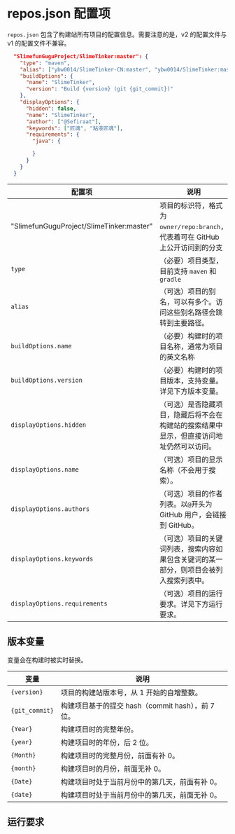 # repos.json 配置项

`repos.json` 包含了构建站所有项目的配置信息。需要注意的是，v2 的配置文件与 v1 的配置文件不兼容。

```json
  "SlimefunGuguProject/SlimeTinker:master": {
    "type": "maven",
    "alias": ["ybw0014/SlimeTinker-CN:master", "ybw0014/SlimeTinker:master"],
    "buildOptions": {
      "name": "SlimeTinker",
      "version": "Build {version} (git {git_commit})"
    },
    "displayOptions": {
      "hidden": false,
      "name": "SlimeTinker",
      "author": ["@Sefiraat"],
      "keywords": ["匠魂", "粘液匠魂"],
      "requirements": {
        "java": {

        }
      }
    }
  }
```

| 配置项                                   | 说明                                                                                     |
| ---------------------------------------- | ---------------------------------------------------------------------------------------- |
| "SlimefunGuguProject/SlimeTinker:master" | 项目的标识符，格式为 `owner/repo:branch`，代表着可在 GitHub 上公开访问到的分支           |
| `type`                                   | （必要）项目类型，目前支持 `maven` 和 `gradle`                                           |
| `alias`                                  | （可选）项目的别名，可以有多个。访问这些别名路径会跳转到主要路径。                       |
| `buildOptions.name`                      | （必要）构建时的项目名称，通常为项目的英文名称                                           |
| `buildOptions.version`                   | （必要）构建时的项目版本，支持变量。详见下方版本变量。                                   |
| `displayOptions.hidden`                  | （可选）是否隐藏项目，隐藏后将不会在构建站的搜索结果中显示，但直接访问地址仍然可以访问。 |
| `displayOptions.name`                    | （可选）项目的显示名称（不会用于搜索）。                                                 |
| `displayOptions.authors`                 | （可选）项目的作者列表。以`@`开头为 GitHub 用户，会链接到 GitHub。                       |
| `displayOptions.keywords`                | （可选）项目的关键词列表，搜索内容如果包含关键词的某一部分，则项目会被列入搜索列表中。   |
| `displayOptions.requirements`            | （可选）项目的运行要求。详见下方运行要求。                                               |

## 版本变量

变量会在构建时被实时替换。

| 变量           | 说明                                              |
| -------------- | ------------------------------------------------- |
| `{version}`    | 项目的构建站版本号，从 1 开始的自增整数。         |
| `{git_commit}` | 构建项目基于的提交 hash（commit hash），前 7 位。 |
| `{Year}`       | 构建项目时的完整年份。                            |
| `{year}`       | 构建项目时的年份，后 2 位。                       |
| `{Month}`      | 构建项目时的完整月份，前面有补 0。                |
| `{month}`      | 构建项目时的月份，前面无补 0。                    |
| `{Date}`        | 构建项目时处于当前月份中的第几天，前面有补 0。    |
| `{date}`        | 构建项目时处于当前月份中的第几天，前面无补 0。    |

## 运行要求
